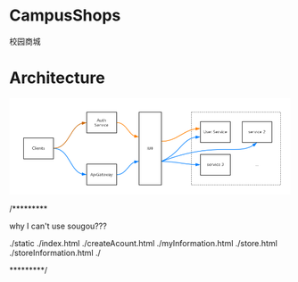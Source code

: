 # CampusShops
校园商城

# Architecture
![architecture](https://github.com/ChenhuaFan/campusShops/blob/master/documents/imgs/structure.png) 


/*********

why I can't use sougou???

./static
    ./index.html 
    ./createAcount.html
    ./myInformation.html
    ./store.html
    ./storeInformation.html
    ./


*********/